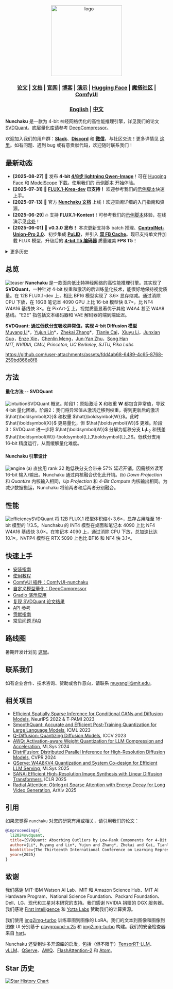 <div align="center" id="nunchaku_logo">
  <img src="https://huggingface.co/datasets/nunchaku-tech/cdn/resolve/main/nunchaku/assets/nunchaku.svg" alt="logo" width="220"></img>
</div>
<h3 align="center">
<a href="http://arxiv.org/abs/2411.05007"><b>论文</b></a> | <a href="https://nunchaku.tech/docs/nunchaku/"><b>文档</b></a> | <a href="https://hanlab.mit.edu/projects/svdquant"><b>官网</b></a> | <a href="https://hanlab.mit.edu/blog/svdquant"><b>博客</b></a> | <a href="https://svdquant.mit.edu"><b>演示</b></a> | <a href="https://huggingface.co/nunchaku-tech"><b>Hugging Face</b></a> | <a href="https://modelscope.cn/organization/nunchaku-tech"><b>魔搭社区</b></a> | <a href="https://github.com/nunchaku-tech/ComfyUI-nunchaku"><b>ComfyUI</b></a>
</h3>

<h3 align="center">
<a href="README.md"><b>English</b></a> | <a href="README_ZH.md"><b>中文</b></a>
</h3>

**Nunchaku** 是一款为 4-bit 神经网络优化的高性能推理引擎，详见我们的论文 [SVDQuant](http://arxiv.org/abs/2411.05007)。底层量化库请参考 [DeepCompressor](https://github.com/nunchaku-tech/deepcompressor)。

欢迎加入我们的用户群：[**Slack**](https://join.slack.com/t/nunchaku/shared_invite/zt-3170agzoz-NgZzWaTrEj~n2KEV3Hpl5Q)、[**Discord**](https://discord.gg/Wk6PnwX9Sm) 和 [**微信**](https://huggingface.co/datasets/nunchaku-tech/cdn/resolve/main/nunchaku/assets/wechat.jpg)，与社区交流！更多详情见 [这里](https://github.com/nunchaku-tech/nunchaku/issues/149)。如有问题、遇到 bug 或有意贡献代码，欢迎随时联系我们！

## 最新动态

- **[2025-08-27]** 🚀 发布 **4-bit [4/8步 lightning Qwen-Image](https://huggingface.co/lightx2v/Qwen-Image-Lightning)**！可在 [Hugging Face](https://huggingface.co/nunchaku-tech/nunchaku-qwen-image) 和 [ModelScope](https://modelscope.cn/models/nunchaku-tech/nunchaku-qwen-image) 下载。使用我们的 [示例脚本](examples/v1/qwen-image-lightning.py) 开始体验。
- **[2025-07-31]** 🚀 **[FLUX.1-Krea-dev](https://www.krea.ai/blog/flux-krea-open-source-release) 已支持！** 欢迎参考我们的[示例脚本](./examples/flux.1-krea-dev.py)快速上手。
- **[2025-07-13]** 🚀 官方 [**Nunchaku 文档**](https://nunchaku.tech/docs/nunchaku/) 上线！欢迎查阅详细的入门指南和资源。
- **[2025-06-29]** 🔥 支持 **FLUX.1-Kontext**！可参考我们的[示例脚本](./examples/flux.1-kontext-dev.py)体验，在线演示见[此处](https://svdquant.mit.edu/kontext/)！
- **[2025-06-01]** 🚀 **v0.3.0 发布！** 本次更新支持多 batch 推理、[**ControlNet-Union-Pro 2.0**](https://huggingface.co/Shakker-Labs/FLUX.1-dev-ControlNet-Union-Pro-2.0)、初步集成 [**PuLID**](https://github.com/ToTheBeginning/PuLID)，并引入 [**双 FB Cache**](examples/flux.1-dev-double_cache.py)。现已支持单文件加载 FLUX 模型，升级后的 [**4-bit T5 编码器**](https://huggingface.co/nunchaku-tech/nunchaku-t5) 质量媲美 **FP8 T5**！

<details>
<summary>更多历史</summary>

- **[2025-04-16]** 🎥 发布中英文[**安装与使用教程视频**](https://youtu.be/YHAVe-oM7U8?si=cM9zaby_aEHiFXk0)（[**B站**](https://www.bilibili.com/video/BV1BTocYjEk5/?share_source=copy_web&vd_source=8926212fef622f25cc95380515ac74ee)）。
- **[2025-04-09]** 📢 发布 [四月路线图](https://github.com/nunchaku-tech/nunchaku/issues/266) 及 [FAQ](https://github.com/nunchaku-tech/nunchaku/discussions/262)，助力社区快速上手并了解最新进展。
- **[2025-04-05]** 🚀 **Nunchaku v0.2.0 发布！** 本次更新带来 [**多 LoRA**](examples/flux.1-dev-multiple-lora.py) 和 [**ControlNet**](examples/flux.1-dev-controlnet-union-pro.py) 支持，并通过 [**FP16 attention**](#fp16-attention) 和 [**First-Block Cache**](#first-block-cache) 实现更快推理。现已兼容 [**20 系显卡**](examples/flux.1-dev-turing.py) —— Nunchaku 更易用！
- **[2025-03-07]** 🚀 **Nunchaku v0.1.4 发布！** 支持 [4-bit 文本编码器和逐层 CPU 下放](#Low-Memory-Inference)，将 FLUX 最低显存需求降至 **4 GiB**，同时实现 **2–3× 加速**。本次还修复了分辨率、LoRA、pin memory 和稳定性等问题，详见发布说明！
- **[2025-02-20]** 🚀 **RTX 5090 支持 NVFP4 精度！** NVFP4 相比 INT4 画质更佳，在 RTX 5090 上比 BF16 快 **~3×**。详情见[博客](https://hanlab.mit.edu/blog/svdquant-nvfp4)，用法见 [`examples`](./examples)，在线体验[点此](https://svdquant.mit.edu/flux1-schnell/)！
- **[2025-02-18]** 🔥 [**自定义 LoRA 转换**](#Customized-LoRA) 和 [**模型量化**](#Customized-Model-Quantization) 教程上线！**[ComfyUI](./comfyui)** 工作流现已支持 **自定义 LoRA** 及 **FLUX.1-Tools**！
- **[2025-02-11]** 🎉 **[SVDQuant](http://arxiv.org/abs/2411.05007) 入选 ICLR 2025 Spotlight！FLUX.1-tools Gradio 演示上线！** 详情见 [这里](#gradio-demos)。全新 [depth-to-image 演示](https://svdquant.mit.edu/flux1-depth-dev/) 也已上线，欢迎体验！
- **[2025-02-04]** **🚀 4-bit [FLUX.1-tools](https://blackforestlabs.ai/flux-1-tools/) 发布！** 推理速度比原模型快 **2-3×**。用法见 [examples](./examples)。**ComfyUI 集成即将上线！**
- **[2025-01-23]** 🚀 **4-bit [SANA](https://nvlabs.github.io/Sana/) 支持！** 推理速度比 16-bit 模型快 2-3×。用法见 [示例](examples/sana1.6b_pag.py) 和 [部署指南](app/sana/t2i)。在线体验 [svdquant.mit.edu](https://svdquant.mit.edu)！
- **[2025-01-22]** 🎉 [**SVDQuant**](http://arxiv.org/abs/2411.05007) 被 **ICLR 2025** 录用！
- **[2024-12-08]** 支持 [ComfyUI](https://github.com/comfyanonymous/ComfyUI)。用法见 [ComfyUI-nunchaku](https://github.com/nunchaku-tech/ComfyUI-nunchaku)。
- **[2024-11-07]** 🔥 最新 **W4A4** Diffusion 量化工作 [**SVDQuant**](https://hanlab.mit.edu/projects/svdquant) 正式发布！量化库见 [**DeepCompressor**](https://github.com/nunchaku-tech/deepcompressor)。

</details>

## 总览

![teaser](https://huggingface.co/datasets/nunchaku-tech/cdn/resolve/main/nunchaku/assets/teaser.jpg)
**Nunchaku** 是一款面向低比特神经网络的高性能推理引擎。其实现了 **SVDQuant**，一种针对 4-bit 权重和激活的后训练量化技术，能很好地保持视觉质量。在 12B FLUX.1-dev 上，相比 BF16 模型实现了 3.6× 显存缩减。通过消除 CPU 下放，在 16GB 笔记本 4090 GPU 上比 16-bit 模型快 8.7×，比 NF4 W4A16 基线快 3×。在 PixArt-∑ 上，视觉质量显著优于其他 W4A4 甚至 W4A8 基线。"E2E" 指包括文本编码器和 VAE 解码器的端到端延迟。

**SVDQuant: 通过低秩分支吸收异常值，实现 4-bit Diffusion 模型**<br>
[Muyang Li](https://lmxyy.me)\*，[Yujun Lin](https://yujunlin.com)\*，[Zhekai Zhang](https://hanlab.mit.edu/team/zhekai-zhang)\*，[Tianle Cai](https://www.tianle.website/#/)，[Xiuyu Li](https://xiuyuli.com)，[Junxian Guo](https://github.com/JerryGJX)，[Enze Xie](https://xieenze.github.io)，[Chenlin Meng](https://cs.stanford.edu/~chenlin/)，[Jun-Yan Zhu](https://www.cs.cmu.edu/~junyanz/)，[Song Han](https://hanlab.mit.edu/songhan) <br>
*MIT, NVIDIA, CMU, Princeton, UC Berkeley, SJTU, Pika Labs* <br>

https://github.com/user-attachments/assets/fdd4ab68-6489-4c65-8768-259bd866e8f8

## 方法

#### 量化方法 -- SVDQuant

![intuition](https://huggingface.co/datasets/nunchaku-tech/cdn/resolve/main/nunchaku/assets/intuition.gif)SVDQuant 概览。阶段1：原始激活 $\boldsymbol{X}$ 和权重 $\boldsymbol{W}$ 都包含异常值，导致 4-bit 量化困难。阶段2：我们将异常值从激活迁移到权重，得到更新后的激活 $\hat{\boldsymbol{X}}$ 和权重 $\hat{\boldsymbol{W}}$。此时 $\hat{\boldsymbol{X}}$ 更易量化，但 $\hat{\boldsymbol{W}}$ 更难。阶段3：SVDQuant 进一步将 $\hat{\boldsymbol{W}}$ 分解为低秩分支 $\boldsymbol{L}_1\boldsymbol{L}_2$ 和残差 $\hat{\boldsymbol{W}}-\boldsymbol{L}_1\boldsymbol{L}_2$。低秩分支用 16-bit 精度运行，从而缓解量化难度。

#### Nunchaku 引擎设计

![engine](https://huggingface.co/datasets/nunchaku-tech/cdn/resolve/main/nunchaku/assets/engine.jpg) (a) 直接用 rank 32 跑低秩分支会带来 57% 延迟开销，因需额外读写 16-bit 输入/输出。Nunchaku 通过内核融合优化此开销。(b) *Down Projection* 和 *Quantize* 内核输入相同，*Up Projection* 和 *4-Bit Compute* 内核输出相同。为减少数据搬运，Nunchaku 将前两者和后两者分别融合。

## 性能

![efficiency](https://huggingface.co/datasets/nunchaku-tech/cdn/resolve/main/nunchaku/assets/efficiency.jpg)SVDQuant 将 12B FLUX.1 模型体积缩小 3.6×，显存占用降至 16-bit 模型的 1/3.5。Nunchaku 的 INT4 模型在桌面和笔记本 4090 上比 NF4 W4A16 基线快 3.0×。在笔记本 4090 上，通过消除 CPU 下放，总加速比达 10.1×。NVFP4 模型在 RTX 5090 上也比 BF16 和 NF4 快 3.1×。

## 快速上手

- [安装指南](https://nunchaku.tech/docs/nunchaku/installation/installation.html)
- [使用教程](https://nunchaku.tech/docs/nunchaku/usage/basic_usage.html)
- [ComfyUI 插件：ComfyUI-nunchaku](https://github.com/nunchaku-tech/ComfyUI-nunchaku)
- [自定义模型量化：DeepCompressor](https://github.com/nunchaku-tech/deepcompressor)
- [Gradio 演示应用](https://github.com/nunchaku-tech/nunchaku/tree/main/app)
- [复现 SVDQuant 论文结果](app/flux.1/t2i)
- [API 参考](https://nunchaku.tech/docs/nunchaku/python_api/nunchaku.html)
- [贡献指南](https://nunchaku.tech/docs/nunchaku/developer/contribution_guide.html)
- [常见问题 FAQ](https://nunchaku.tech/docs/nunchaku/faq/faq.html)

## 路线图

暑期开发计划见 [这里](https://github.com/nunchaku-tech/nunchaku/issues/431)。

## 联系我们

如有企业合作、技术咨询、赞助或合作意向，请联系 muyangli@mit.edu。

## 相关项目

- [Efficient Spatially Sparse Inference for Conditional GANs and Diffusion Models](https://arxiv.org/abs/2211.02048), NeurIPS 2022 & T-PAMI 2023
- [SmoothQuant: Accurate and Efficient Post-Training Quantization for Large Language Models](https://arxiv.org/abs/2211.10438), ICML 2023
- [Q-Diffusion: Quantizing Diffusion Models](https://arxiv.org/abs/2302.04304), ICCV 2023
- [AWQ: Activation-aware Weight Quantization for LLM Compression and Acceleration](https://arxiv.org/abs/2306.00978), MLSys 2024
- [DistriFusion: Distributed Parallel Inference for High-Resolution Diffusion Models](https://arxiv.org/abs/2402.19481), CVPR 2024
- [QServe: W4A8KV4 Quantization and System Co-design for Efficient LLM Serving](https://arxiv.org/abs/2405.04532), MLSys 2025
- [SANA: Efficient High-Resolution Image Synthesis with Linear Diffusion Transformers](https://arxiv.org/abs/2410.10629), ICLR 2025
- [Radial Attention: $O(n \log n)$ Sparse Attention with Energy Decay for Long Video Generation](https://github.com/mit-han-lab/radial-attention), ArXiv 2025

## 引用

如果您觉得 `nunchaku` 对您的研究有用或相关，请引用我们的论文：

```bibtex
@inproceedings{
  li2024svdquant,
  title={SVDQuant: Absorbing Outliers by Low-Rank Components for 4-Bit Diffusion Models},
  author={Li*, Muyang and Lin*, Yujun and Zhang*, Zhekai and Cai, Tianle and Li, Xiuyu and Guo, Junxian and Xie, Enze and Meng, Chenlin and Zhu, Jun-Yan and Han, Song},
  booktitle={The Thirteenth International Conference on Learning Representations},
  year={2025}
}
```

## 致谢

我们感谢 MIT-IBM Watson AI Lab、MIT 和 Amazon Science Hub、MIT AI Hardware Program、National Science Foundation、Packard Foundation、Dell、LG、现代和三星对本研究的支持。我们感谢 NVIDIA 捐赠的 DGX 服务器。我们感谢 [First Intelligence](https://www.first-intelligence.com/) 和 [Yotta Labs](https://www.yottalabs.ai/) 赞助我们的计算资源。

我们使用 [img2img-turbo](https://github.com/GaParmar/img2img-turbo) 训练草图到图像的 LoRA。我们的文本到图像和图像到图像 UI 分别基于 [playground-v.25](https://huggingface.co/spaces/playgroundai/playground-v2.5/blob/main/app.py) 和 [img2img-turbo](https://github.com/GaParmar/img2img-turbo/blob/main/gradio_sketch2image.py) 构建。我们的安全检查器来自 [hart](https://github.com/mit-han-lab/hart)。

Nunchaku 还受到许多开源库的启发，包括（但不限于）[TensorRT-LLM](https://github.com/NVIDIA/TensorRT-LLM)、[vLLM](https://github.com/vllm-project/vllm)、[QServe](https://github.com/mit-han-lab/qserve)、[AWQ](https://github.com/mit-han-lab/llm-awq)、[FlashAttention-2](https://github.com/Dao-AILab/flash-attention) 和 [Atom](https://github.com/efeslab/Atom)。

## Star 历史

[![Star History Chart](https://api.star-history.com/svg?repos=nunchaku-tech/nunchaku&type=Date)](https://www.star-history.com/#nunchaku-tech/nunchaku&Date)
